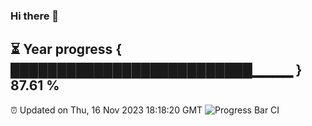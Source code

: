 ### Hi there 👋
⏳ Year progress { ██████████████████████████▁▁▁▁ } 87.61 %
---
⏰ Updated on Thu, 16 Nov 2023 18:18:20 GMT
![Progress Bar CI](https://github.com/liununu/liununu/workflows/Progress%20Bar%20CI/badge.svg)
